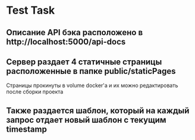 # Test Task
## Описание API бэка расположено в http://localhost:5000/api-docs
## Сервер раздает 4 статичные страницы расположенные в папке public/staticPages
  Страницы прокинуты в volume docker'а и их можно редактировать после сборки проекта
## Также раздается шаблон, который на каждый запрос отдает новый шаблон с текущим timestamp
